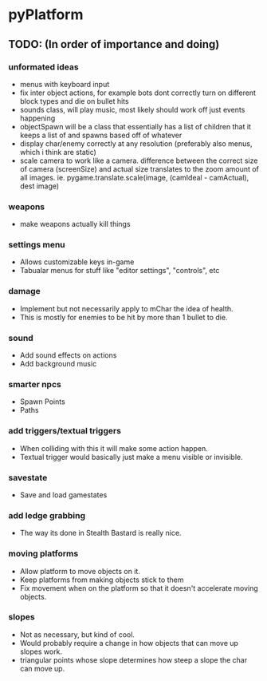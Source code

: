 pyPlatform
==========

## TODO: (In order of importance and doing)
### unformated ideas
- menus with keyboard input
- fix inter object actions, for example bots dont correctly turn on different block types and die on bullet hits
- sounds class, will play music, most likely should work off just events happening
- objectSpawn will be a class that essentially has a list of children that it keeps a list of and spawns based off of whatever
- display char/enemy correctly at any resolution (preferably also menus, which i think are static)
- scale camera to work like a camera. difference between the correct size of camera (screenSize) and actual size translates to the zoom amount of all images. ie. pygame.translate.scale(image, (camIdeal - camActual), dest image)

### weapons
- make weapons actually kill things

### settings menu
- Allows customizable keys in-game
- Tabualar menus for stuff like "editor settings", "controls", etc

### damage
- Implement but not necessarily apply to mChar the idea of health.
- This is mostly for enemies to be hit by more than 1 bullet to die.

### sound
- Add sound effects on actions
- Add background music

### smarter npcs
- Spawn Points
- Paths

### add triggers/textual triggers
- When colliding with this it will make some action happen.
- Textual trigger would basically just make a menu visible or invisible.

### savestate
- Save and load gamestates

### add ledge grabbing
- The way its done in Stealth Bastard is really nice.

### moving platforms
- Allow platform to move objects on it.
- Keep platforms from making objects stick to them
- Fix movement when on the platform so that it doesn't accelerate moving objects.

### slopes
- Not as necessary, but kind of cool.
- Would probably require a change in how objects that can move up slopes work.
- triangular points whose slope determines how steep a slope the char can move up.
